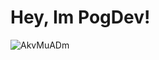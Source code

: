 # Hey, Im PogDev!

![AkvMuADm](https://user-images.githubusercontent.com/93060246/209738987-7b45c858-fd94-48bf-8608-af4dfa98656f.gif)
